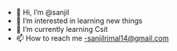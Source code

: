 - 👋 Hi, I’m @sanjil
- 👀 I’m interested in learning new things
- 🌱 I’m currently learning Csit
- 📫 How to reach me -sanjilrimal14@gmail.com

<!---
sanjilBro/sanjilBro is a ✨ special ✨ repository because its `README.md` (this file) appears on your GitHub profile.
You can click the Preview link to take a look at your changes.
--->
